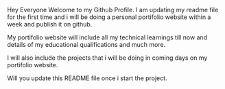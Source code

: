 Hey Everyone Welcome to my Github Profile.
I am updating my readme file for the first time and i will be doing a personal portifolio website within a week and publish it on github.

My portifolio website will include all my technical learnings till now and details of my educational qualifications and much more.

I will also include the projects that i will be doing in coming days on my portifolio website.  

Will you update this README file once i start the project.